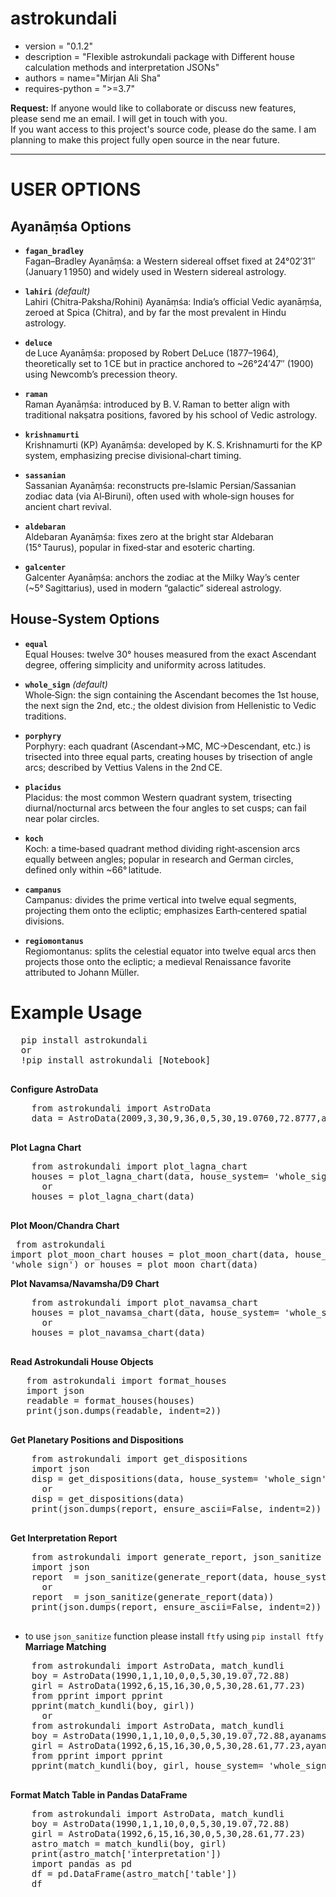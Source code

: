 # astrokundali
- version = "0.1.2"
- description = "Flexible astrokundali package with Different house calculation methods and interpretation JSONs"
- authors = name="Mirjan Ali Sha"
- requires-python = ">=3.7"

**Request:**
If anyone would like to collaborate or discuss new features, please send me an email. I will get in touch with you.<br>
If you want access to this project's source code, please do the same. I am planning to make this project fully open source in the near future.
<hr>

# USER OPTIONS
## Ayanāṃśa Options

- **`fagan_bradley`**  
  Fagan–Bradley Ayanāṃśa: a Western sidereal offset fixed at 24°02′31″ (January 1 1950) and widely used in Western sidereal astrology.

- **`lahiri`** *(default)*  
  Lahiri (Chitra‑Paksha/Rohini) Ayanāṃśa: India’s official Vedic ayanāṃśa, zeroed at Spica (Chitra), and by far the most prevalent in Hindu astrology.

- **`deluce`**  
  de Luce Ayanāṃśa: proposed by Robert DeLuce (1877–1964), theoretically set to 1 CE but in practice anchored to ~26°24′47″ (1900) using Newcomb’s precession theory.

- **`raman`**  
  Raman Ayanāṃśa: introduced by B. V. Raman to better align with traditional nakṣatra positions, favored by his school of Vedic astrology.

- **`krishnamurti`**  
  Krishnamurti (KP) Ayanāṃśa: developed by K. S. Krishnamurti for the KP system, emphasizing precise divisional‑chart timing.

- **`sassanian`**  
  Sassanian Ayanāṃśa: reconstructs pre‑Islamic Persian/Sassanian zodiac data (via Al‑Biruni), often used with whole‑sign houses for ancient chart revival.

- **`aldebaran`**  
  Aldebaran Ayanāṃśa: fixes zero at the bright star Aldebaran (15° Taurus), popular in fixed‑star and esoteric charting.

- **`galcenter`**  
  Galcenter Ayanāṃśa: anchors the zodiac at the Milky Way’s center (~5° Sagittarius), used in modern “galactic” sidereal astrology.

## House‑System Options

- **`equal`**  
  Equal Houses: twelve 30° houses measured from the exact Ascendant degree, offering simplicity and uniformity across latitudes.

- **`whole_sign`** *(default)*  
  Whole‑Sign: the sign containing the Ascendant becomes the 1st house, the next sign the 2nd, etc.; the oldest division from Hellenistic to Vedic traditions.

- **`porphyry`**  
  Porphyry: each quadrant (Ascendant→MC, MC→Descendant, etc.) is trisected into three equal parts, creating houses by trisection of angle arcs; described by Vettius Valens in the 2nd CE.

- **`placidus`**  
  Placidus: the most common Western quadrant system, trisecting diurnal/nocturnal arcs between the four angles to set cusps; can fail near polar circles.

- **`koch`**  
  Koch: a time‑based quadrant method dividing right‑ascension arcs equally between angles; popular in research and German circles, defined only within ~66° latitude.

- **`campanus`**  
  Campanus: divides the prime vertical into twelve equal segments, projecting them onto the ecliptic; emphasizes Earth‑centered spatial divisions.

- **`regiomontanus`**  
  Regiomontanus: splits the celestial equator into twelve equal arcs then projects those onto the ecliptic; a medieval Renaissance favorite attributed to Johann Müller.


# Example Usage
<pre>
  pip install astrokundali
  or
  !pip install astrokundali [Notebook]
    </pre>
  **Configure AstroData**
  <pre>
    from astrokundali import AstroData
    data = AstroData(2009,3,30,9,36,0,5,30,19.0760,72.8777,ayanamsa='lahiri')
  </pre>
  **Plot Lagna Chart**
  <pre>
    from astrokundali import plot_lagna_chart
    houses = plot_lagna_chart(data, house_system= 'whole_sign') 
      or 
    houses = plot_lagna_chart(data) 
  </pre>
  **Plot Moon/Chandra Chart**
    <pre>
    from astrokundali import plot_moon_chart
    houses = plot_moon_chart(data, house_system= 'whole_sign') 
      or 
    houses = plot_moon_chart(data) 
  </pre>
  **Plot Navamsa/Navamsha/D9 Chart**
  <pre>
    from astrokundali import plot_navamsa_chart
    houses = plot_navamsa_chart(data, house_system= 'whole_sign') 
      or 
    houses = plot_navamsa_chart(data)
  </pre>
  **Read Astrokundali House Objects**
  <pre>
   from astrokundali import format_houses        
   import json
   readable = format_houses(houses) 
   print(json.dumps(readable, indent=2))
  </pre>
  **Get Planetary Positions and Dispositions**
  <pre>
    from astrokundali import get_dispositions
    import json
    disp = get_dispositions(data, house_system= 'whole_sign')
      or
    disp = get_dispositions(data)
    print(json.dumps(report, ensure_ascii=False, indent=2)) 
  </pre>
  **Get Interpretation Report**
  <pre>
    from astrokundali import generate_report, json_sanitize
    import json
    report  = json_sanitize(generate_report(data, house_system= 'whole_sign'))
      or
    report  = json_sanitize(generate_report(data))
    print(json.dumps(report, ensure_ascii=False, indent=2))
  </pre>
  * to use `json_sanitize` function please install `ftfy` using `pip install ftfy`<br>
  **Marriage Matching**
  <pre>
    from astrokundali import AstroData, match_kundli
    boy = AstroData(1990,1,1,10,0,0,5,30,19.07,72.88)
    girl = AstroData(1992,6,15,16,30,0,5,30,28.61,77.23)
    from pprint import pprint
    pprint(match_kundli(boy, girl))
      or
    from astrokundali import AstroData, match_kundli
    boy = AstroData(1990,1,1,10,0,0,5,30,19.07,72.88,ayanamsa='lahiri')
    girl = AstroData(1992,6,15,16,30,0,5,30,28.61,77.23,ayanamsa='lahiri')
    from pprint import pprint
    pprint(match_kundli(boy, girl, house_system= 'whole_sign')) [Version should be >=0.2.1]
  </pre>
  **Format Match Table in Pandas DataFrame**
  <pre>
    from astrokundali import AstroData, match_kundli
    boy = AstroData(1990,1,1,10,0,0,5,30,19.07,72.88)
    girl = AstroData(1992,6,15,16,30,0,5,30,28.61,77.23)
    astro_match = match_kundli(boy, girl)
    print(astro_match['interpretation'])
    import pandas as pd
    df = pd.DataFrame(astro_match['table'])
    df
  </pre>
  